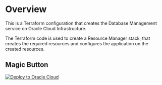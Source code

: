 # Overview
This is a Terraform configuration that creates the Database Management service on Oracle Cloud Infrastructure.

The Terraform code is used to create a Resource Manager stack, that creates the required resources and configures the application on the created resources.
## Magic Button 
[![Deploy to Oracle Cloud](https://oci-resourcemanager-plugin.plugins.oci.oraclecloud.com/latest/deploy-to-oracle-cloud.svg)](https://cloud.oracle.com/resourcemanager/stacks/create?zipUrl=https://github.com/oracle/terraform-provider-oci/raw/master/examples/zips/databasemanagement.zip)